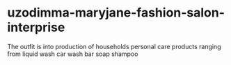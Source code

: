 # uzodimma-maryjane-fashion-salon-interprise
The outfit is into production of households personal care products ranging from liquid wash car wash bar soap shampoo 
